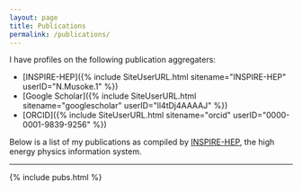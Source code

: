 ```yaml
---
layout: page
title: Publications
permalink: /publications/
---
```


I have profiles on the following publication aggregaters:  

* [INSPIRE-HEP]({% include SiteUserURL.html sitename="INSPIRE-HEP" userID="N.Musoke.1" %}) 
* [Google Scholar]({% include SiteUserURL.html sitename="googlescholar" userID="ll4tDj4AAAAJ" %}) 
* [ORCID]({% include SiteUserURL.html sitename="orcid" userID="0000-0001-9839-9256" %}) 


Below is a list of my publications as compiled by [INSPIRE-HEP](https://inspirehep.net/), the high energy physics information system.

--------------------------------------

{% include pubs.html %}

